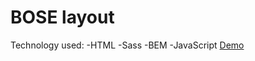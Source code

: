 # BOSE layout
Technology used:
-HTML
-Sass
-BEM
-JavaScript
[Demo](https://anastasiia-khudych.github.io/BOSE-landing/)

